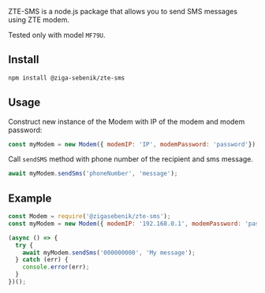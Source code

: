 ZTE-SMS is a node.js package that allows you to send SMS messages using ZTE modem.

Tested only with model `MF79U`.

## Install
```bash
npm install @ziga-sebenik/zte-sms
```

## Usage
Construct new instance of the Modem with IP of the modem and modem password:

```js
const myModem = new Modem({ modemIP: 'IP', modemPassword: 'password'});
```

Call `sendSMS` method with phone number of the recipient and sms message.
```js
await myModem.sendSms('phoneNumber', 'message');
```

## Example

```js
const Modem = require('@zigasebenik/zte-sms');
const myModem = new Modem({ modemIP: '192.168.0.1', modemPassword: 'password'});

(async () => {
  try {
    await myModem.sendSms('000000000', 'My message');
  } catch (err) {
    console.error(err);
  }
})();
```